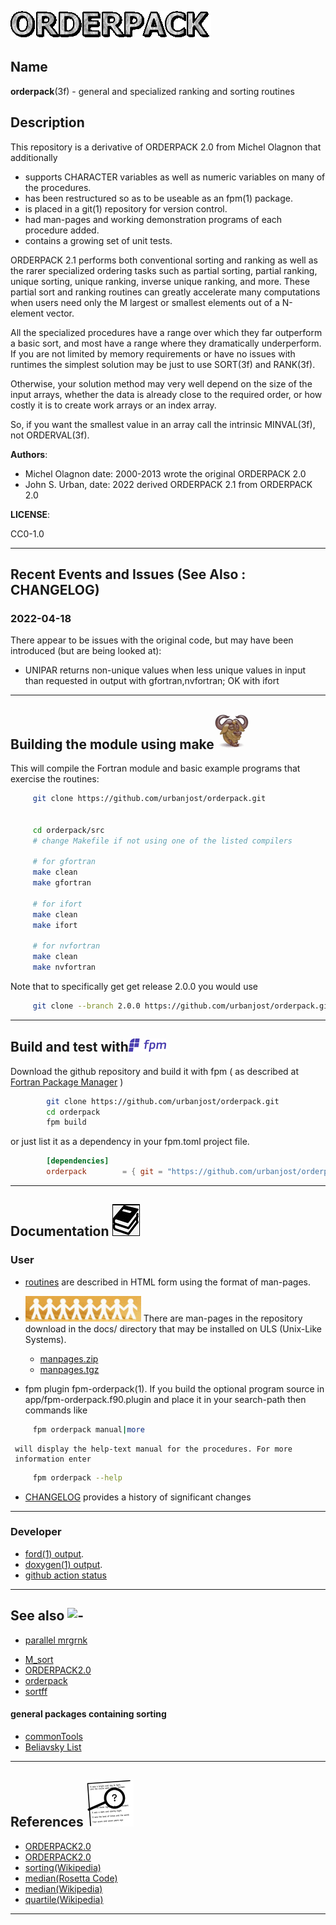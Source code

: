 ![ORDERPACK](docs/images/orderpack.gif)
## Name
   **orderpack**(3f) - general and specialized ranking and sorting routines

## Description

This repository is a derivative of ORDERPACK 2.0 from Michel Olagnon
that additionally

 - supports CHARACTER variables as well as numeric variables on many of
   the procedures.
 - has been restructured so as to be useable as an fpm(1) package.
 - is placed in a git(1) repository for version control.
 - had man-pages and working demonstration programs of each procedure
   added.
 - contains a growing set of unit tests.

ORDERPACK 2.1 performs both conventional sorting and ranking as well as
the rarer specialized ordering tasks such as partial sorting, partial
ranking, unique sorting, unique ranking, inverse unique ranking, and
more. These partial sort and ranking routines can greatly accelerate
many computations when users need only the M largest or smallest elements
out of a N-element vector.

All the specialized procedures have a range over which they far outperform
a basic sort, and most have a range where they dramatically underperform.
If you are not limited by memory requirements or have no issues with
runtimes the simplest solution may be just to use SORT(3f) and RANK(3f).

Otherwise, your solution method may very well depend on the size of the
input arrays, whether the data is already close to the required order,
or how costly it is to create work arrays or an index array.

So, if you want the smallest value in an array call the intrinsic
MINVAL(3f), not ORDERVAL(3f).

**Authors**: 

- Michel Olagnon date: 2000-2013 wrote the original ORDERPACK 2.0
- John S. Urban, date: 2022 derived ORDERPACK 2.1 from ORDERPACK 2.0

**LICENSE**:

CC0-1.0

---
## Recent Events and Issues (See Also : CHANGELOG)

### 2022-04-18
  There appear to be issues with the original code, but may have been introduced
  (but are being looked at):

- UNIPAR returns non-unique values when less unique values in input than
  requested in output with gfortran,nvfortran; OK with ifort
---

## Building the module using make![gmake](docs/images/gnu.gif)

This will compile the Fortran module and basic example programs that exercise the routines:

```bash
     git clone https://github.com/urbanjost/orderpack.git


     cd orderpack/src
     # change Makefile if not using one of the listed compilers

     # for gfortran
     make clean
     make gfortran

     # for ifort
     make clean
     make ifort

     # for nvfortran
     make clean
     make nvfortran
```
   Note that to specifically get get release 2.0.0 you would use
```bash
     git clone --branch 2.0.0 https://github.com/urbanjost/orderpack.git
```
---
## Build and test with![fpm](docs/images/fpm_logo.gif)

   Download the github repository and build it with
   fpm ( as described at [Fortran Package Manager](https://github.com/fortran-lang/fpm) )
```bash
        git clone https://github.com/urbanjost/orderpack.git
        cd orderpack
        fpm build
```

   or just list it as a dependency in your fpm.toml project file.

```toml
        [dependencies]
        orderpack        = { git = "https://github.com/urbanjost/orderpack.git" }
```
---
## Documentation ![docs](docs/images/docs.gif)

### User
   - [routines](https://urbanjost.github.io/orderpack/man3.html) 
     are described in HTML form using the format of man-pages.
<!--
     and [programs](https://urbanjost.github.io/orderpack/man1.html)
   - A single page that uses javascript to combine all the HTML
     descriptions of the man-pages is at
     [BOOK_orderpack](https://urbanjost.github.io/orderpack/BOOK_orderpack.html).
-->

   - ![man-pages](docs/images/manpages.gif)
     There are man-pages in the repository download in the docs/ directory
     that may be installed on ULS (Unix-Like Systems).

      + [manpages.zip](https://urbanjost.github.io/orderpack/manpages.zip)
      + [manpages.tgz](https://urbanjost.github.io/orderpack/manpages.tgz)

   - fpm plugin fpm-orderpack(1). If you build the optional program
     source in app/fpm-orderpack.f90.plugin and place it in your search-path
     then commands like
```bash
     fpm orderpack manual|more
```
     will display the help-text manual for the procedures. For more
     information enter
```bash
     fpm orderpack --help
```

   - [CHANGELOG](docs/CHANGELOG.md) provides a history of significant changes
---
### Developer
   - [ford(1) output](https://urbanjost.github.io/orderpack/fpm-ford/index.html).
   - [doxygen(1) output](https://urbanjost.github.io/orderpack/doxygen_out/html/index.html).
   - [github action status](docs/STATUS.md)
---
## See also ![-](docs/images/demos.gif)
   - [parallel mrgrnk](https://github.com/cphyc/Fortran-parallel-sort)

   * [M_sort](https://github.com/urbanjost/M_sort)
   * [ORDERPACK2.0](http://www.fortran-2000.com/rank/)
   * [orderpack](https://github.com/urbanjost/orderpack)
   * [sortff](https://gitlab.com/everythingfunctional/sortff)
#### general packages containing sorting
   * [commonTools](https://github.com/wtdailey/commonTools)
   * [Beliavsky List](https://github.com/Beliavsky/Fortran-code-on-GitHub#sorting)
---
## References ![-](docs/images/ref.gif)

   * [ORDERPACK2.0](http://www.fortran-2000.com/rank/)
   * [ORDERPACK2.0](https://forge-dga.jouy.inra.fr/svn/qtlmap/trunk/lib/orderpack-2.0/index.html)
   * [sorting(Wikipedia)](https://en.m.wikipedia.org/wiki/Sorting_algorithm)
   * [median(Rosetta Code)](http://www.rosettacode.org/wiki/Averages/Median)
   * [median(Wikipedia)](https://en.wikipedia.org/wiki/Median)
   * [quartile(Wikipedia)](https://en.wikipedia.org/wiki/Quartile)
---
